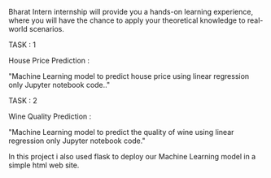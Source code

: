 Bharat Intern internship will provide you a hands-on learning experience, where you will have the chance to apply your theoretical knowledge to real-world scenarios. 

TASK : 1

House Price Prediction :

"Machine Learning model to predict house price using linear regression only Jupyter notebook code.."

TASK : 2

Wine Quality Prediction :

"Machine Learning model to predict the quality of wine using linear regression only Jupyter notebook code."

In this project i also used flask to deploy our Machine Learning model in a simple html web site.
